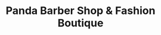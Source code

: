 ---
title: "Panda Barber Shop & Fashion Boutique"
url: /quito/panda-barber-shop-und-fashion-boutique/
shop: peluquería
---